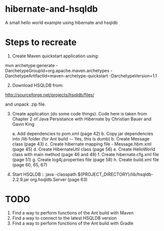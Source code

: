 hibernate-and-hsqldb
====================

A small hello world example using hibernate and hsqldb

Steps to recreate
=================

1.  Create Maven quickstart application using:  

mvn archetype:generate -DarchetypeGroupId=org.apache.maven.archetypes -DarchetypeArtifactId=maven-archetype-quickstart -DarchetypeVersion=1.1

2.  Download HSQLDB from: 

http://sourceforge.net/projects/hsqldb/files/ 

and unpack .zip file.

3.  Create application (do some code things).  Code here is taken from Chapter 2 of Java Persistance with Hibernate by Christian Bauer and Gavin King

	a.  Add dependencies to pom.xml (page 42)
	b.  Copy jar dependencies into /lib folder (for Ant build -- Yes, this is dumb)
	b.  Create Message class (page 43)
	c.  Create hibernate mapping file - Message.hbm.xml (page 45)
	d.  Create HibernateUtil class (page 56)
	e.  Create HelloWorld class with main method (page 46 and 48)
	f.  Create hibernate.cfg.xml file (page 51)
	g.  Create log4j.properties file (page 58)
	h.  Create build.xml file (page 60, 65, 67)
	
4.  Start HSQLDB :: java -classpath ${PROJECT_DIRECTORY}/lib/hsqldb-2.2.9.jar org.hsqldb.Server (page 63)



TODO
====

1. Find a way to perform functions of the Ant build with Maven
2. Find a way to connect to the latest HSQLDB version
3. Find a way to perform functions of the Ant build with Gradle
